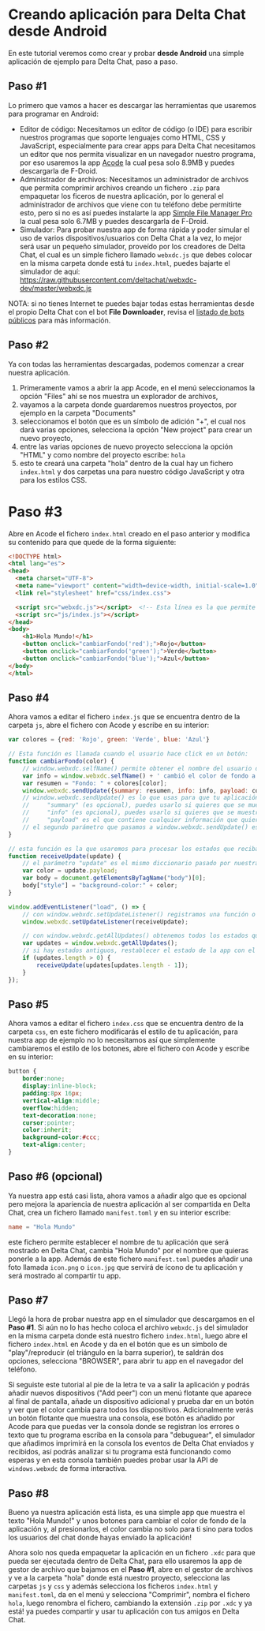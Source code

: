 # Creando aplicación para Delta Chat desde Android

En este tutorial veremos como crear y probar **desde Android** una simple aplicación de ejemplo para Delta Chat, paso a paso.

## Paso #1

Lo primero que vamos a hacer es descargar las herramientas que usaremos para programar en Android:

* Editor de código: Necesitamos un editor de código (o IDE) para escribir nuestros programas que soporte lenguajes como HTML, CSS y JavaScript, especialmente para crear apps para Delta Chat necesitamos un editor que nos permita visualizar en un navegador nuestro programa, por eso usaremos la app [Acode](https://f-droid.org/packages/com.foxdebug.acode/) la cual pesa solo 8.9MB y puedes descargarla de F-Droid.
* Administrador de archivos: Necesitamos un administrador de archivos que permita comprimir archivos creando un fichero `.zip` para empaquetar los ficeros de nuestra aplicación, por lo general el administrador de archivos que viene con tu teléfono debe permitirte esto, pero si no es así puedes instalarte la app [Simple File Manager Pro](https://f-droid.org/en/packages/com.simplemobiletools.filemanager.pro/) la cual pesa solo 6.7MB y puedes descargarla de F-Droid.
* Simulador: Para probar nuestra app de forma rápida y poder simular el uso de varios dispositivos/usuarios con Delta Chat a la vez, lo mejor será usar un pequeño simulador, proveído por los creadores de Delta Chat, el cual es un simple fichero llamado `webxdc.js` que debes colocar en la misma carpeta donde está tu `index.html`, puedes bajarte el simulador de aquí: https://raw.githubusercontent.com/deltachat/webxdc-dev/master/webxdc.js

NOTA: si no tienes Internet te puedes bajar todas estas herramientas desde el propio Delta Chat con el bot **File Downloader**, revisa el [listado de bots públicos](https://github.com/adbenitez/deltachat-manual/blob/main/docs/bots.md#bots-p%C3%BAblicos) para más información.

## Paso #2

Ya con todas las herramientas descargadas, podemos comenzar a crear nuestra aplicación.

1. Primeramente vamos a abrir la app Acode, en el menú seleccionamos la opción "Files" ahí se nos muestra un explorador de archivos,
2. vayamos a la carpeta donde guardaremos nuestros proyectos, por ejemplo en la carpeta "Documents"
3. seleccionamos el botón que es un símbolo de adición "+", el cual nos dará varias opciones, selecciona la opción "New project" para crear un nuevo proyecto,
4. entre las varias opciones de nuevo proyecto selecciona la opción "HTML" y como nombre del proyecto escribe: `hola`
5. esto te creará una carpeta "hola" dentro de la cual hay un fichero `index.html` y dos carpetas una para nuestro código JavaScript y otra para los estilos CSS.

# Paso #3

Abre en Acode el fichero `index.html` creado en el paso anterior y modifica su contenido para que quede de la forma siguiente:

```html
<!DOCTYPE html>
<html lang="es">
<head>
  <meta charset="UTF-8">
  <meta name="viewport" content="width=device-width, initial-scale=1.0">
  <link rel="stylesheet" href="css/index.css">

  <script src="webxdc.js"></script>  <!-- Esta línea es la que permite la interacción con Delta Chat -->
  <script src="js/index.js"></script>
</head>
<body>
    <h1>Hola Mundo!</h1>
    <button onclick="cambiarFondo('red');">Rojo</button>
    <button onclick="cambiarFondo('green');">Verde</button>
    <button onclick="cambiarFondo('blue');">Azul</button>
</body>
</html>
```

## Paso #4

Ahora vamos a editar el fichero `index.js` que se encuentra dentro de la carpeta `js`, abre el fichero con Acode y escribe en su interior:

```js
var colores = {red: 'Rojo', green: 'Verde', blue: 'Azul'}

// Esta función es llamada cuando el usuario hace click en un botón:
function cambiarFondo(color) {
    // window.webxdc.selfName() permite obtener el nombre del usuario donde está corriendo tu app en este momento, adicionalmente puedes usar window.webxdc.selfAddr() para obtener su dirección de correo para usarla como identificador/ID del usuario
    var info = window.webxdc.selfName() + ' cambió el color de fondo a: ' + colores[color];
    var resumen = "Fondo: " + colores[color];
    window.webxdc.sendUpdate({summary: resumen, info: info, payload: color}, info);
    // window.webxdc.sendUpdate() es lo que usas para que tu aplicación se comunique entre varios dispositivos, el primer argumento es un diccionario con los siguientes atributos:
    //     "summary" (es opcional), puedes usarlo si quieres que se muestre un sumario en el mensaje donde se envió tu aplicación por ejemplo para mostrar un resumen del estado de la aplicación.
    //     "info" (es opcional), puedes usarlo si quieres que se muestre un mensaje en el chat avisando que algo cambió dentro de tu app, por ejemplo cuando alguien obtiene una nueva puntuación alta en un juego.
    //     "payload" es el que contiene cualquier información que quieras compartir con los otros dispositivos donde corre tu app, logrando así una interacción en red, en este atributo puedes colocar cualquier objeto de JavaScript, como una lista, diccionarios, etc.
    // el segundo parámetro que pasamos a window.webxdc.sendUpdate() es un texto con una descripción que se mostrará en el correo normal si alguien usa un cliente de correo normal para abrir el mensaje.
}

// esta función es la que usaremos para procesar los estados que recibamos de nuestra aplicación, los cuales fueron enviados con window.webxdc.sendUpdate(), tanto en el dispositivo actual como de otros dispositivos en la red:
function receiveUpdate(update) {
    // el parámetro "update" es el mismo diccionario pasado por nuestra aplicación con window.webxdc.sendUpdate(), por tanto contiene el color que enviamos en el atributo "payload"
    var color = update.payload;
    var body = document.getElementsByTagName("body")[0];
    body["style"] = "background-color:" + color;
}

window.addEventListener("load", () => {
    // con window.webxdc.setUpdateListener() registramos una función o callback que será la que processará los estados que recibimos mientras la app está abierta.
    window.webxdc.setUpdateListener(receiveUpdate);

    // con window.webxdc.getAllUpdates() obtenemos todos los estados que hemos recibido en el pasado, esto nos sirve para restaurar el estado de nuestra aplicación cuando el usuario la abre.
    var updates = window.webxdc.getAllUpdates();
    // si hay estados antiguos, restablecer el estado de la app con el último estado recibido:
    if (updates.length > 0) {
        receiveUpdate(updates[updates.length - 1]);
    }
});
```

## Paso #5

Ahora vamos a editar el fichero `index.css` que se encuentra dentro de la carpeta `css`, en este fichero modificarás el estilo de tu aplicación, para nuestra app de ejemplo no lo necesitamos así que simplemente cambiaremos el estilo de los botones, abre el fichero con Acode y escribe en su interior:

```css
button {
    border:none;
    display:inline-block;
    padding:8px 16px;
    vertical-align:middle;
    overflow:hidden;
    text-decoration:none;
    cursor:pointer;
    color:inherit;
    background-color:#ccc;
    text-align:center;
}
```

## Paso #6 (opcional)

Ya nuestra app está casi lista, ahora vamos a añadir algo que es opcional pero mejora la apariencia de nuestra aplicación al ser compartida en Delta Chat, crea un fichero llamado `manifest.toml` y en su interior escribe:

```toml
name = "Hola Mundo"
```

este fichero permite establecer el nombre de tu aplicación que será mostrado en Delta Chat, cambia "Hola Mundo" por el nombre que quieras ponerle a la app. Además de este fichero `manifest.toml` puedes añadir una foto llamada `icon.png` o `icon.jpg` que servirá de ícono de tu aplicación y será mostrado al compartir tu app.

## Paso #7

Llegó la hora de probar nuestra app en el simulador que descargamos en el **Paso #1**. Si aún no lo has hecho coloca el archivo `webxdc.js` del simulador en la misma carpeta donde está nuestro fichero `index.html`, luego abre el fichero `index.html` en Acode y da en el botón que es un símbolo de "play"/reproducir (el triángulo en la barra superior), te saldrán dos opciones, selecciona "BROWSER", para abrir tu app en el navegador del teléfono.

Si seguiste este tutorial al pie de la letra te va a salir la aplicación y podrás añadir nuevos dispositivos ("Add peer") con un menú flotante que aparece al final de pantalla, añade un dispositivo adicional y prueba dar en un botón y ver que el color cambia para todos los dispositivos. Adicionalmente verás un botón flotante que muestra una consola, ese botón es añadido por Acode para que puedas ver la consola donde se registran los errores o texto que tu programa escriba en la consola para "debuguear", el simulador que añadimos imprimirá en la consola los eventos de Delta Chat enviados y recibidos, así podrás analizar si tu programa está funcionando como esperas y en esta consola también puedes probar usar la API de `windows.webxdc` de forma interactiva.

## Paso #8

Bueno ya nuestra aplicación está lista, es una simple app que muestra el texto "Hola Mundo!" y unos botones para cambiar el color de fondo de la aplicación y, al presionarlos, el color cambia no solo para ti sino para todos los usuarios del chat donde hayas enviado la aplicación!

Ahora solo nos queda empaquetar la aplicación en un fichero `.xdc` para que pueda ser ejecutada dentro de Delta Chat, para ello usaremos la app de gestor de archivo que bajamos en el **Paso #1**, abre en el gestor de archivos y ve a la carpeta "hola" donde está nuestro proyecto, selecciona las carpetas `js` y `css` y además selecciona los ficheros `index.html` y `manifest.toml`, da en el menú y selecciona "Comprimir", nombra el fichero `hola`, luego renombra el fichero, cambiando la extensión `.zip` por `.xdc` y ya está! ya puedes compartir y usar tu aplicación con tus amigos en Delta Chat.
